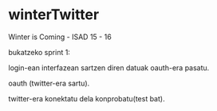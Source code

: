 # winterTwitter
Winter is Coming - ISAD 15 - 16

bukatzeko sprint 1:

login-ean interfazean sartzen diren datuak oauth-era pasatu.

oauth (twitter-era sartu).

twitter-era konektatu dela konprobatu(test bat).
